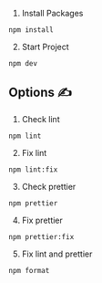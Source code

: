 1. Install Packages

```
npm install
```

2. Start Project

```
npm dev
```

## **Options ✍️**

1. Check lint

```
npm lint
```

2. Fix lint

```
npm lint:fix
```

3. Check prettier

```
npm prettier
```

4. Fix prettier

```
npm prettier:fix
```

5. Fix lint and prettier

```
npm format
```
